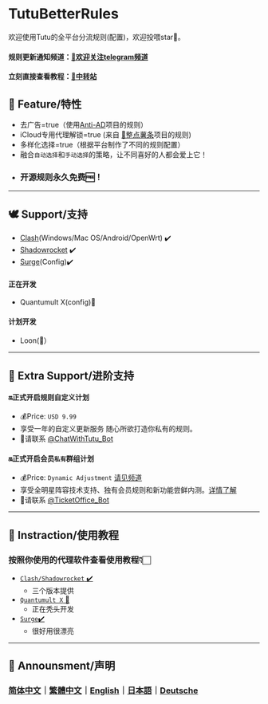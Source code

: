 # TutuBetterRules
欢迎使用Tutu的全平台分流规则(配置)，欢迎投喂star🌟。  
#### 规则更新通知频道：[🌟欢迎关注telegram频道](https://t.me/hututu00)
#### 立刻直接查看教程：[🚏中转站](https://github.com/bunizao/TutuBetterRules#%E4%B8%AD%E8%BD%AC%E7%AB%99)


## 🫧 Feature/特性

  * 去广告=true（使用[Anti-AD](https://github.com/privacy-protection-tools/anti-AD)项目的规则）  
  * iCloud专用代理解锁=true (来自 [🍟整点薯条](https://github.com/VirgilClyne/iRingo)项目的规则)   
  * 多样化选择=true（根据平台制作了不同的规则配置）  
  * 融合``自动选择``和``手动选择``的策略，让不同喜好的人都会爱上它！  
  * ### 开源规则**永久免费**🆓！  

---

## 🕊️ Support/支持
   * [Clash](https://github.com/bunizao/TutuBetterRules/blob/tutu/Clash/README.md)(Windows/Mac OS/Android/OpenWrt) ✔️  
   * [Shadowrocket](https://github.com/bunizao/TutuBetterRules/blob/tutu/Clash/README.md) ✔️
   * [Surge](https://github.com/bunizao/TutuBetterRules/blob/tutu/Surge/README.md)(Config)✔️ 

####  正在开发
   * Quantumult X(config)🚧
####  计划开发
   * Loon(🥮）
---
## 🧋 Extra Support/进阶支持

#### 🔛正式开启规则自定义计划
   * 💰Price: `USD 9.99`
   * 享受一年的自定义更新服务 随心所欲打造你私有的规则。
   * 🎉请联系 [@ChatWithTutu_Bot](https://t.me/ChatWithTutu_Bot)

#### 🔛正式开启会员`私有`群组计划
   * 💰Price: `Dynamic Adjustment`  [请见频道](https://t.me/hututu00/212)
   * 享受全明星阵容技术支持、独有会员规则和新功能尝鲜内测。[详情了解](https://t.me/hututu00/212)
   * 🎉请联系 [@TicketOffice_Bot](https://t.me/TicketOffice_Bot)
---


## 🚏 Instraction/使用教程
### 按照你使用的代理软件查看使用教程👇🏻
*  [`Clash/Shadowrocket` ✔️](https://github.com/bunizao/TutuBetterRules/blob/tutu/Clash/README.md)
   * 三个版本提供 
*  [`Quantumult X` 🚧](https://github.com/bunizao/TutuBetterRules/blob/tutu/QuantumultX/README.md)
   * 正在秃头开发  
*  [`Surge`✔️](https://github.com/bunizao/TutuBetterRules/blob/tutu/Surge/README.md)
   * 很好用很漂亮
---
 ## 📰 Announsment/声明
 ### [简体中文](https://github.com/bunizao/TutuBetterRules/blob/tutu/Announcement/Announcement_SimplifiedChinese.md)｜[繁體中文](https://github.com/bunizao/TutuBetterRules/blob/tutu/Announcement/Announcement_TradiationalChinese.md)｜[English](https://github.com/bunizao/TutuBetterRules/blob/tutu/Announcement/Announcement_English.md)｜[日本語](https://github.com/bunizao/TutuBetterRules/blob/tutu/Announcement/Announcement_Japanese.md)｜[Deutsche](https://github.com/bunizao/TutuBetterRules/blob/tutu/Announcement/Announcement_German.md)
      
     
